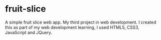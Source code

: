 # fruit-slice
A simple fruit slice web app.
My third project in web development.
I created this as part of my web development learning, I used HTML5, CSS3, JavaScript and JQuery.
